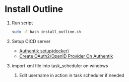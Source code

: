 # Install Outline

1. Run script

   ```bash
   sudo -E bash install_outline.sh
   ```

1. Setup OICD server

   - [Authentik setup(docker)](https://goauthentik.io/docs/installation/docker-compose)
   - [Create OAuth2/OpenID Provider On Authentik
     ](https://geekscircuit.com/portainer-with-authentik-sso/)

1. import xml file into task_scheduler on windows
   1. Edit username in action in task scheduler if needed
